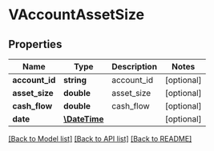 # VAccountAssetSize

## Properties
Name | Type | Description | Notes
------------ | ------------- | ------------- | -------------
**account_id** | **string** | account_id | [optional] 
**asset_size** | **double** | asset_size | [optional] 
**cash_flow** | **double** | cash_flow | [optional] 
**date** | [**\DateTime**](\DateTime.md) |  | [optional] 

[[Back to Model list]](../README.md#documentation-for-models) [[Back to API list]](../README.md#documentation-for-api-endpoints) [[Back to README]](../README.md)


